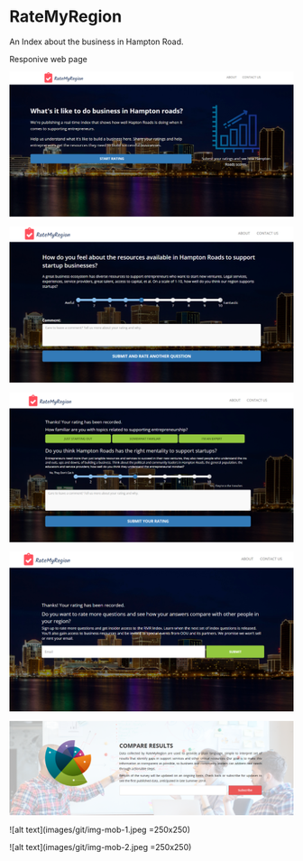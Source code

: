 # RateMyRegion

<p> An Index about the business in Hampton Road.</p>

<p> Responive web page </p>

![alt text](images/git/img-1.PNG)

![alt text](images/git/img-2.PNG)

![alt text](images/git/img-3.PNG)

![alt text](images/git/img-4.PNG)

![alt text](images/git/img-5.PNG)

![alt text](images/git/img-mob-1.jpeg =250x250)

![alt text](images/git/img-mob-2.jpeg =250x250)
